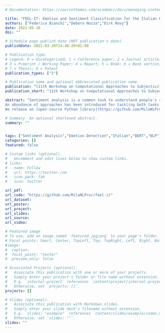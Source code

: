 ```yaml
---
# Documentation: https://sourcethemes.com/academic/docs/managing-content/

title: "FEEL-IT: Emotion and Sentiment Classification for the Italian Language"
authors: ["Federico Bianchi","Debora Nozza","Dirk Hovy"]
date: 2021-05-16
doi: ""

# Schedule page publish date (NOT publication's date).
publishDate: 2021-03-28T14:48:20+01:00

# Publication type.
# Legend: 0 = Uncategorized; 1 = Conference paper; 2 = Journal article;
# 3 = Preprint / Working Paper; 4 = Report; 5 = Book; 6 = Book section;
# 7 = Thesis; 8 = Patent
publication_types: ["1"]

# Publication name and optional abbreviated publication name.
publication: "[11th Workshop on Computational Approaches to Subjectivity, Sentiment and Social Media Analysis](https://wt-public.emm4u.eu/wassa2021/)"
publication_short: "11th Workshop on Computational Approaches to Subjectivity, Sentiment and Social Media Analysis at EACL 2021"

abstract: "Sentiment analysis is a common task to understand people's reactions online. Still, we often need more nuanced information: is the post negative because the user is angry or because they are sad?
An abundance of approaches has been introduced for tackling both tasks. However, at least for Italian, they all treat only one of the tasks at a time. We introduce FEEL-IT, a novel benchmark corpus of Italian Twitter posts annotated with four basic emotions: **anger**, **fear**, **joy**, **sadness**. By collapsing them, we can also do sentiment analysis. We evaluate our corpus on benchmark datasets for both emotion and sentiment classification,  obtaining competitive results.
We release an [open-source Python library](https://github.com/MilaNLProc/feel-it), so researchers can use a model trained on FEEL-IT for inferring both sentiments and emotions from Italian text."

# Summary. An optional shortened abstract.
summary: ""


tags: ["Sentiment Analysis","Emotion Detection","Italian","BERT","NLP"]
categories: []
featured: false

# Custom links (optional).
#   Uncomment and edit lines below to show custom links.
# links:
# - name: Follow
#   url: https://twitter.com
#   icon_pack: fab
#   icon: twitter

url_pdf:
url_code: "https://github.com/MilaNLProc/feel-it"
url_dataset:
url_poster:
url_project:
url_slides:
url_source:
url_video:

# Featured image
# To use, add an image named `featured.jpg/png` to your page's folder.
# Focal points: Smart, Center, TopLeft, Top, TopRight, Left, Right, BottomLeft, Bottom, BottomRight.
#image:
#  caption:
#  focal_point: "Center"
#  preview_only: false

# Associated Projects (optional).
#   Associate this publication with one or more of your projects.
#   Simply enter your project's folder or file name without extension.
#   E.g. `internal-project` references `content/project/internal-project/index.md`.
#   Otherwise, set `projects: []`.
projects: []

# Slides (optional).
#   Associate this publication with Markdown slides.
#   Simply enter your slide deck's filename without extension.
#   E.g. `slides: "example"` references `content/slides/example/index.md`.
#   Otherwise, set `slides: ""`.
slides: ""
---
```

